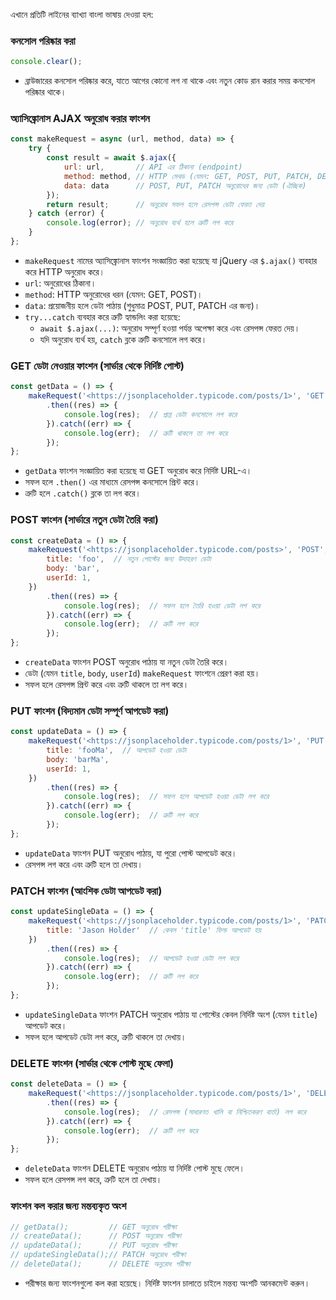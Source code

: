 এখানে প্রতিটি লাইনের ব্যাখ্যা বাংলা ভাষায় দেওয়া হল:

### কনসোল পরিষ্কার করা

```jsx
console.clear();

```

- ব্রাউজারের কনসোল পরিষ্কার করে, যাতে আগের কোনো লগ না থাকে এবং নতুন কোড রান করার সময় কনসোল পরিষ্কার থাকে।

### অ্যাসিঙ্ক্রোনাস AJAX অনুরোধ করার ফাংশন

```jsx
const makeRequest = async (url, method, data) => {
    try {
        const result = await $.ajax({
            url: url,       // API এর ঠিকানা (endpoint)
            method: method, // HTTP মেথড (যেমন: GET, POST, PUT, PATCH, DELETE)
            data: data      // POST, PUT, PATCH অনুরোধের জন্য ডেটা (ঐচ্ছিক)
        });
        return result;      // অনুরোধ সফল হলে রেসপন্স ডেটা ফেরত দেয়
    } catch (error) {
        console.log(error); // অনুরোধ ব্যর্থ হলে ত্রুটি লগ করে
    }
};

```

- `makeRequest` নামের অ্যাসিঙ্ক্রোনাস ফাংশন সংজ্ঞায়িত করা হয়েছে যা jQuery এর `$.ajax()` ব্যবহার করে HTTP অনুরোধ করে।
- `url`: অনুরোধের ঠিকানা।
- `method`: HTTP অনুরোধের ধরন (যেমন: GET, POST)।
- `data`: প্রয়োজনীয় হলে ডেটা পাঠায় (শুধুমাত্র POST, PUT, PATCH এর জন্য)।
- `try...catch` ব্যবহার করে ত্রুটি হ্যান্ডলিং করা হয়েছে:
    - `await $.ajax(...)`: অনুরোধ সম্পূর্ণ হওয়া পর্যন্ত অপেক্ষা করে এবং রেসপন্স ফেরত দেয়।
    - যদি অনুরোধ ব্যর্থ হয়, `catch` ব্লকে ত্রুটি কনসোলে লগ করে।

### GET ডেটা নেওয়ার ফাংশন (সার্ভার থেকে নির্দিষ্ট পোস্ট)

```jsx
const getData = () => {
    makeRequest('<https://jsonplaceholder.typicode.com/posts/1>', 'GET')  // GET অনুরোধ পাঠায়
        .then((res) => {
            console.log(res);  // প্রাপ্ত ডেটা কনসোলে লগ করে
        }).catch((err) => {
            console.log(err);  // ত্রুটি থাকলে তা লগ করে
        });
};

```

- `getData` ফাংশন সংজ্ঞায়িত করা হয়েছে যা GET অনুরোধ করে নির্দিষ্ট URL-এ।
- সফল হলে `.then()` এর মাধ্যমে রেসপন্স কনসোলে প্রিন্ট করে।
- ত্রুটি হলে `.catch()` ব্লকে তা লগ করে।

### POST ফাংশন (সার্ভারে নতুন ডেটা তৈরি করা)

```jsx
const createData = () => {
    makeRequest('<https://jsonplaceholder.typicode.com/posts>', 'POST', {  // POST অনুরোধ পাঠায়
        title: 'foo',  // নতুন পোস্টের জন্য উদাহরণ ডেটা
        body: 'bar',
        userId: 1,
    })
        .then((res) => {
            console.log(res);  // সফল হলে তৈরি হওয়া ডেটা লগ করে
        }).catch((err) => {
            console.log(err);  // ত্রুটি লগ করে
        });
};

```

- `createData` ফাংশন POST অনুরোধ পাঠায় যা নতুন ডেটা তৈরি করে।
- ডেটা (যেমন `title`, `body`, `userId`) `makeRequest` ফাংশনে প্রেরণ করা হয়।
- সফল হলে রেসপন্স প্রিন্ট করে এবং ত্রুটি থাকলে তা লগ করে।

### PUT ফাংশন (বিদ্যমান ডেটা সম্পূর্ণ আপডেট করা)

```jsx
const updateData = () => {
    makeRequest('<https://jsonplaceholder.typicode.com/posts/1>', 'PUT', {  // PUT অনুরোধ পাঠায়
        title: 'fooMa',  // আপডেট হওয়া ডেটা
        body: 'barMa',
        userId: 1,
    })
        .then((res) => {
            console.log(res);  // সফল হলে আপডেট হওয়া ডেটা লগ করে
        }).catch((err) => {
            console.log(err);  // ত্রুটি লগ করে
        });
};

```

- `updateData` ফাংশন PUT অনুরোধ পাঠায়, যা পুরো পোস্ট আপডেট করে।
- রেসপন্স লগ করে এবং ত্রুটি হলে তা দেখায়।

### PATCH ফাংশন (আংশিক ডেটা আপডেট করা)

```jsx
const updateSingleData = () => {
    makeRequest('<https://jsonplaceholder.typicode.com/posts/1>', 'PATCH', {  // PATCH অনুরোধ পাঠায়
        title: 'Jason Holder'  // কেবল 'title' ফিল্ড আপডেট হয়
    })
        .then((res) => {
            console.log(res);  // আপডেট হওয়া ডেটা লগ করে
        }).catch((err) => {
            console.log(err);  // ত্রুটি লগ করে
        });
};

```

- `updateSingleData` ফাংশন PATCH অনুরোধ পাঠায় যা পোস্টের কেবল নির্দিষ্ট অংশ (যেমন `title`) আপডেট করে।
- সফল হলে আপডেট ডেটা লগ করে, ত্রুটি থাকলে তা দেখায়।

### DELETE ফাংশন (সার্ভার থেকে পোস্ট মুছে ফেলা)

```jsx
const deleteData = () => {
    makeRequest('<https://jsonplaceholder.typicode.com/posts/1>', 'DELETE')  // DELETE অনুরোধ পাঠায়
        .then((res) => {
            console.log(res);  // রেসপন্স (সাধারণত খালি বা নিশ্চিতকরণ বার্তা) লগ করে
        }).catch((err) => {
            console.log(err);  // ত্রুটি লগ করে
        });
};

```

- `deleteData` ফাংশন DELETE অনুরোধ পাঠায় যা নির্দিষ্ট পোস্ট মুছে ফেলে।
- সফল হলে রেসপন্স লগ করে, ত্রুটি হলে তা দেখায়।

### ফাংশন কল করার জন্য মন্তব্যকৃত অংশ

```jsx
// getData();         // GET অনুরোধ পরীক্ষা
// createData();      // POST অনুরোধ পরীক্ষা
// updateData();      // PUT অনুরোধ পরীক্ষা
// updateSingleData();// PATCH অনুরোধ পরীক্ষা
// deleteData();      // DELETE অনুরোধ পরীক্ষা

```

- পরীক্ষার জন্য ফাংশনগুলো কল করা হয়েছে। নির্দিষ্ট ফাংশন চালাতে চাইলে মন্তব্য অংশটি আনকমেন্ট করুন।